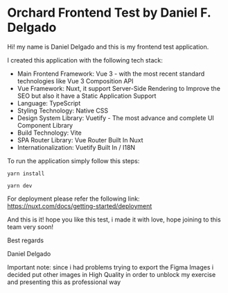 # Orchard Frontend Test by Daniel F. Delgado

Hi! my name is Daniel Delgado and this is my frontend test application.

I created this application with the following tech stack:

* Main Frontend Framework: Vue 3 - with the most recent standard technologies like Vue 3 Composition API
* Vue Framework: Nuxt, it support Server-Side Rendering to Improve the SEO but also it have a Static Application Support
* Language: TypeScript
* Styling Technology: Native CSS
* Design System Library: Vuetify - The most advance and complete UI Component Library
* Build Technology: Vite
* SPA Router Library: Vue Router Built In Nuxt
* Internationalization: Vuetify Built In / I18N

To run the application simply follow this steps:

```
yarn install
```

```
yarn dev
```

For deployment please refer the following link: https://nuxt.com/docs/getting-started/deployment

And this is it! hope you like this test, i made it with love, hope joining to this team very soon!

Best regards

Daniel Delgado


Important note: since i had problems trying to export the Figma Images i decided put other images in High Quality in order to unblock my exercise and presenting this as professional way

